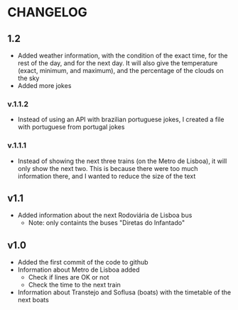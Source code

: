 # CHANGELOG

## 1.2
* Added weather information, with the condition of the exact time, for the rest of the day, and for the next day. It will also give the temperature (exact, minimum, and maximum), and the percentage of the clouds on the sky
* Added more jokes

### v.1.1.2
* Instead of using an API with brazilian portuguese jokes, I created a file with portuguese from portugal jokes

### v.1.1.1
* Instead of showing the next three trains (on the Metro de Lisboa), it will only show the next two. This is because there were too much information there, and I wanted to reduce the size of the text

## v1.1
* Added information about the next Rodoviária de Lisboa bus
  * Note: only containts the buses "Diretas do Infantado"

## v1.0
* Added the first commit of the code to github
* Information about Metro de Lisboa added
  * Check if lines are OK or not
  * Check the time to the next train
* Information about Transtejo and Soflusa (boats) with the timetable of the next boats
